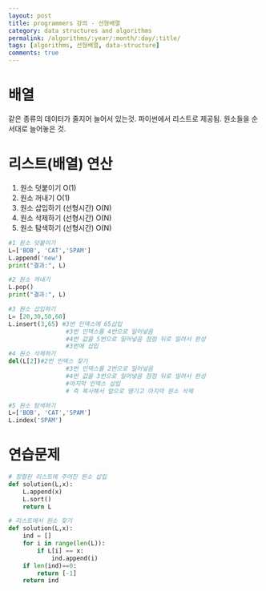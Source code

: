 ```yaml
---
layout: post
title: programmers 강의 - 선형배열
category: data structures and algorithms
permalink: /algorithms/:year/:month/:day/:title/
tags: [algorithms, 선형배열, data-structure]
comments: true
---
```


# 배열
같은 종류의 데이터가 줄지어 늘어서 있는것. 파이썬에서 리스트로 제공됨. 원소들을 순서대로 늘어놓은 것. 


# 리스트(배열) 연산
1. 원소 덧붙이기 O(1)
2. 원소 꺼내기  O(1)
3. 원소 삽입하기 (선형시간) O(N)
4. 원소 삭제하기 (선형시간) O(N)
5. 원소 탐색하기 (선형시간) O(N)

```python
#1 원소 덧붙이기
L=['BOB', 'CAT','SPAM']
L.append('new')
print("결과:", L)

#2 원소 꺼내기
L.pop()
print("결과:", L)

#3 원소 삽입하기
L= [20,30,50,60]
L.insert(3,65) #3번 인덱스에 65삽입
                #3번 인덱스를 4번으로 밀어넣음
                #4번 값을 5번으로 밀어넣음 점점 뒤로 밀려서 완성
                #3번에 삽입
#4 원소 삭제하기
del(L[2])#2번 인덱스 찾기
                #3번 인덱스를 2번으로 밀어넣음
                #4번 값을 3번으로 밀어넣음 점점 뒤로 밀려서 완성
                #마지막 인덱스 삽입 
                # 즉 복사해서 앞으로 떙기고 마지막 원소 삭제

#5 원소 탐색하기
L=['BOB', 'CAT','SPAM']
L.index('SPAM')
```

# 연습문제
```python
# 정렬된 리스트에 주어진 원소 삽입
def solution(L,x):
    L.append(x)
    L.sort()
    return L

# 리스트에서 원소 찾기
def solution(L,x):
    ind = []
    for i in range(len(L)):
        if L[i] == x:
            ind.append(i)
    if len(ind)==0:
        return [-1]
    return ind
```